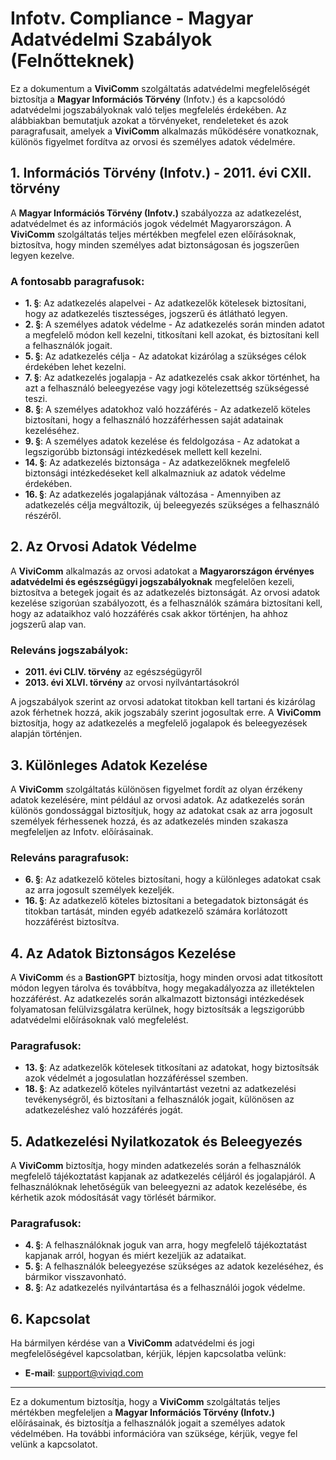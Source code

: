 # Infotv. Compliance - Magyar Adatvédelmi Szabályok (Felnőtteknek)

Ez a dokumentum a **ViviComm** szolgáltatás adatvédelmi megfelelőségét biztosítja a **Magyar Információs Törvény** (Infotv.) és a kapcsolódó adatvédelmi jogszabályoknak való teljes megfelelés érdekében. Az alábbiakban bemutatjuk azokat a törvényeket, rendeleteket és azok paragrafusait, amelyek a **ViviComm** alkalmazás működésére vonatkoznak, különös figyelmet fordítva az orvosi és személyes adatok védelmére.

## 1. Információs Törvény (Infotv.) - 2011. évi CXII. törvény

A **Magyar Információs Törvény (Infotv.)** szabályozza az adatkezelést, adatvédelmet és az információs jogok védelmét Magyarországon. A **ViviComm** szolgáltatás teljes mértékben megfelel ezen előírásoknak, biztosítva, hogy minden személyes adat biztonságosan és jogszerűen legyen kezelve.

### **A fontosabb paragrafusok**:

- **1. §**: Az adatkezelés alapelvei - Az adatkezelők kötelesek biztosítani, hogy az adatkezelés tisztességes, jogszerű és átlátható legyen.
- **2. §**: A személyes adatok védelme - Az adatkezelés során minden adatot a megfelelő módon kell kezelni, titkosítani kell azokat, és biztosítani kell a felhasználók jogait.
- **5. §**: Az adatkezelés célja - Az adatokat kizárólag a szükséges célok érdekében lehet kezelni.
- **7. §**: Az adatkezelés jogalapja - Az adatkezelés csak akkor történhet, ha azt a felhasználó beleegyezése vagy jogi kötelezettség szükségessé teszi.
- **8. §**: A személyes adatokhoz való hozzáférés - Az adatkezelő köteles biztosítani, hogy a felhasználó hozzáférhessen saját adatainak kezeléséhez.
- **9. §**: A személyes adatok kezelése és feldolgozása - Az adatokat a legszigorúbb biztonsági intézkedések mellett kell kezelni.
- **14. §**: Az adatkezelés biztonsága - Az adatkezelőknek megfelelő biztonsági intézkedéseket kell alkalmazniuk az adatok védelme érdekében.
- **16. §**: Az adatkezelés jogalapjának változása - Amennyiben az adatkezelés célja megváltozik, új beleegyezés szükséges a felhasználó részéről.

## 2. Az Orvosi Adatok Védelme

A **ViviComm** alkalmazás az orvosi adatokat a **Magyarországon érvényes adatvédelmi és egészségügyi jogszabályoknak** megfelelően kezeli, biztosítva a betegek jogait és az adatkezelés biztonságát. Az orvosi adatok kezelése szigorúan szabályozott, és a felhasználók számára biztosítani kell, hogy az adataikhoz való hozzáférés csak akkor történjen, ha ahhoz jogszerű alap van.

### **Releváns jogszabályok**:

- **2011. évi CLIV. törvény** az egészségügyről
- **2013. évi XLVI. törvény** az orvosi nyilvántartásokról

A jogszabályok szerint az orvosi adatokat titokban kell tartani és kizárólag azok férhetnek hozzá, akik jogszabály szerint jogosultak erre. A **ViviComm** biztosítja, hogy az adatkezelés a megfelelő jogalapok és beleegyezések alapján történjen.

## 3. Különleges Adatok Kezelése

A **ViviComm** szolgáltatás különösen figyelmet fordít az olyan érzékeny adatok kezelésére, mint például az orvosi adatok. Az adatkezelés során különös gondossággal biztosítjuk, hogy az adatokat csak az arra jogosult személyek férhessenek hozzá, és az adatkezelés minden szakasza megfeleljen az Infotv. előírásainak.

### **Releváns paragrafusok**:

- **6. §**: Az adatkezelő köteles biztosítani, hogy a különleges adatokat csak az arra jogosult személyek kezeljék.
- **16. §**: Az adatkezelő köteles biztosítani a betegadatok biztonságát és titokban tartását, minden egyéb adatkezelő számára korlátozott hozzáférést biztosítva.

## 4. Az Adatok Biztonságos Kezelése

A **ViviComm** és a **BastionGPT** biztosítja, hogy minden orvosi adat titkosított módon legyen tárolva és továbbítva, hogy megakadályozza az illetéktelen hozzáférést. Az adatkezelés során alkalmazott biztonsági intézkedések folyamatosan felülvizsgálatra kerülnek, hogy biztosítsák a legszigorúbb adatvédelmi előírásoknak való megfelelést.

### **Paragrafusok**:

- **13. §**: Az adatkezelők kötelesek titkosítani az adatokat, hogy biztosítsák azok védelmét a jogosulatlan hozzáféréssel szemben.
- **18. §**: Az adatkezelő köteles nyilvántartást vezetni az adatkezelési tevékenységről, és biztosítani a felhasználók jogait, különösen az adatkezeléshez való hozzáférés jogát.

## 5. Adatkezelési Nyilatkozatok és Beleegyezés

A **ViviComm** biztosítja, hogy minden adatkezelés során a felhasználók megfelelő tájékoztatást kapjanak az adatkezelés céljáról és jogalapjáról. A felhasználóknak lehetőségük van beleegyezni az adatok kezelésébe, és kérhetik azok módosítását vagy törlését bármikor.

### **Paragrafusok**:

- **4. §**: A felhasználóknak joguk van arra, hogy megfelelő tájékoztatást kapjanak arról, hogyan és miért kezeljük az adataikat.
- **5. §**: A felhasználók beleegyezése szükséges az adatok kezeléséhez, és bármikor visszavonható.
- **8. §**: Az adatkezelés nyilvántartása és a felhasználói jogok védelme.

## 6. Kapcsolat

Ha bármilyen kérdése van a **ViviComm** adatvédelmi és jogi megfelelőségével kapcsolatban, kérjük, lépjen kapcsolatba velünk:

- **E-mail**: [support@viviqd.com](mailto:support@viviqd.com)

---

Ez a dokumentum biztosítja, hogy a **ViviComm** szolgáltatás teljes mértékben megfeleljen a **Magyar Információs Törvény (Infotv.)** előírásainak, és biztosítja a felhasználók jogait a személyes adatok védelmében. Ha további információra van szüksége, kérjük, vegye fel velünk a kapcsolatot.
